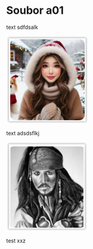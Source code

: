 # Soubor a01



text sdfdsalk



<img src="./assets/image-20240613102824765.png" alt="image-20240613102824765" style="zoom:80%;" />



text adsdsflkj

<img src="./assets/image-20240613102914526.png" alt="image-20240613102914526" style="zoom:80%;" />

test xxz

